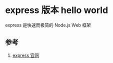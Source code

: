 # express 版本 hello world

express 是快速而极简的 Node.js Web 框架

## 参考

1. [express 官网](https://expressjs.com/)
